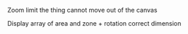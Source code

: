 Zoom
    limit the thing cannot move out of the canvas

Display array of area and zone + rotation
correct dimension